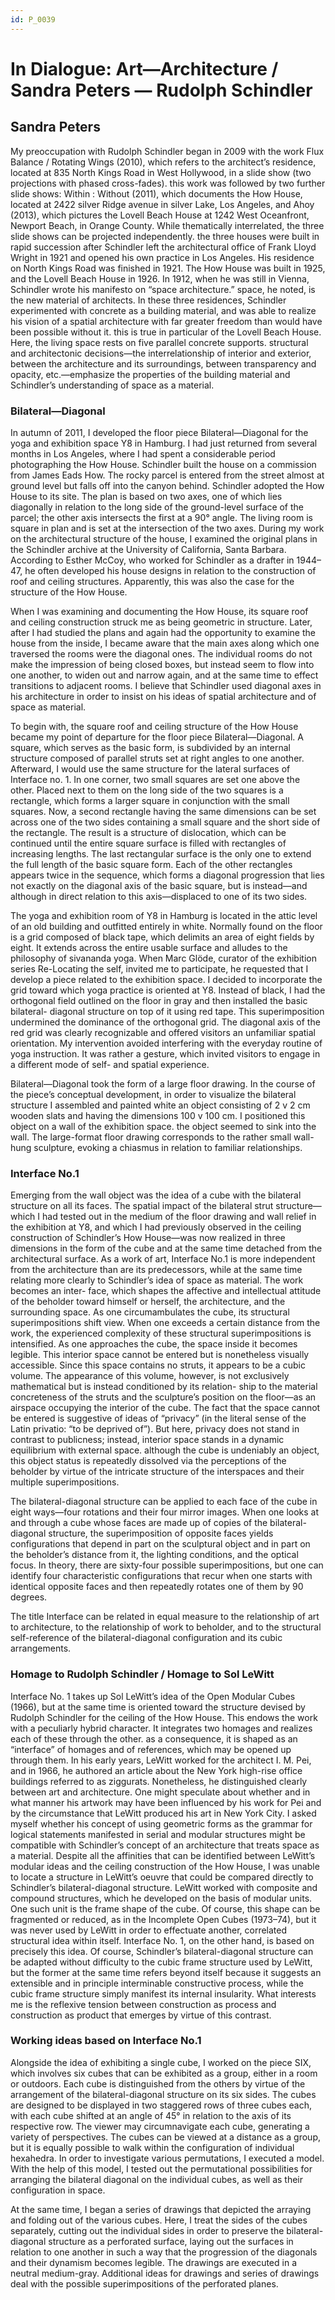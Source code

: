 ```yaml
---
id: P_0039
---
```

# In Dialogue: Art—Architecture / Sandra Peters — Rudolph Schindler 
## Sandra Peters

My preoccupation with Rudolph Schindler began in 2009 with the work Flux Balance / Rotating Wings (2010), which refers to the architect’s residence, located at 835 North Kings Road in West Hollywood, in a slide show (two projections with phased cross-fades). this work was followed by two further slide shows: Within : Without (2011), which documents the How House, located at 2422 silver Ridge avenue in silver Lake, Los Angeles, and Ahoy (2013), which pictures the Lovell Beach House at 1242 West Oceanfront, Newport Beach, in Orange County. While thematically interrelated, the three slide shows can be projected independently. the three houses were built in rapid succession after Schindler left the architectural office of Frank Lloyd Wright in 1921 and opened his own practice in Los Angeles. His residence on North Kings Road was finished in 1921. The How House was built in 1925, and the Lovell Beach House in 1926. In 1912, when he was still in Vienna, Schindler wrote his manifesto on “space architecture.” space, he noted, is the new material of architects. 
In these three residences, Schindler experimented with concrete as a building material, and was able to realize his vision of a spatial architecture with far greater freedom than would have been possible without it. this is true in particular of the Lovell Beach House. Here, the living space rests on five parallel concrete supports. structural and architectonic decisions—the interrelationship of interior and exterior, between the architecture and its surroundings, between transparency and opacity, etc.—emphasize the properties of the building material and Schindler’s understanding of space as a material.

### Bilateral—Diagonal 

In autumn of 2011, I developed the floor piece Bilateral—Diagonal for the yoga and exhibition space Y8 in Hamburg. I had just returned from several months in Los Angeles, where I had spent a considerable period photographing the How House. Schindler built the house on a commission from James Eads How. The rocky parcel is entered from the street almost at ground level but falls off into the canyon behind. Schindler adopted the How House to its site. The plan is based on two axes, one of which lies diagonally in relation to the long side of the ground-level surface of the parcel; the other axis intersects the first at a 90° angle. The living room is square in plan and is set at the intersection of the two axes. During my work on the architectural structure of the house, I examined the original plans in the Schindler archive at the University of California, Santa Barbara. According to Esther McCoy, who worked for Schindler as a drafter in 1944–47, he often developed his house designs in relation to the construction of roof and ceiling structures. Apparently, this was also the case for the structure of the How House. 

When I was examining and documenting the How House, its square roof and ceiling construction struck me as being geometric in structure. Later, after I had studied the plans and again had the opportunity to examine the house from the inside, I became aware that the main axes along which one traversed the rooms were the diagonal ones. The individual rooms do not make the impression of being closed boxes, but instead seem to flow into one another, to widen out and narrow again, and at the same time to effect transitions to adjacent rooms. I believe that Schindler used diagonal axes in his architecture in order to insist on his ideas of spatial architecture and of space as material.

To begin with, the square roof and ceiling structure of the How House became my point of departure for the floor piece Bilateral—Diagonal. A square, which serves as the basic form, is subdivided by an internal structure composed of parallel struts set at right angles to one another. Afterward, I would use the same structure for the lateral surfaces of Interface no. 1. In one corner, two small squares are set one above the other. Placed next to them on the long side of the two squares is a rectangle, which forms a larger square in conjunction with the small squares. Now, a second rectangle having the same dimensions can be set across one of the two sides containing a small square and the short side of the rectangle. The result is a structure of dislocation, which can be continued until the entire square surface is filled with rectangles of increasing lengths. The last rectangular surface is the only one to extend the full length of the basic square form. Each of the other rectangles appears twice in the sequence, which forms a diagonal progression that lies not exactly on the diagonal axis of the basic square, but is instead—and although in direct relation to this axis—displaced to one of its two sides. 

The yoga and exhibition room of Y8 in Hamburg is located in the attic level of an old building and outfitted entirely in white. Normally found on the floor is a grid composed of black tape, which delimits an area of eight fields by eight. It extends across the entire usable surface and alludes to the philosophy of sivananda yoga. When Marc Glöde, curator of the exhibition series Re-Locating the self, invited me to participate, he requested that I develop a piece related to the exhibition space. I decided to incorporate the grid toward which yoga practice is oriented at Y8. Instead of black, I had the orthogonal field outlined on the floor in gray and then installed the basic bilateral- diagonal structure on top of it using red tape. This superimposition undermined the dominance of the orthogonal grid. The diagonal axis of the red grid was clearly recognizable and offered visitors an unfamiliar spatial orientation. My intervention avoided interfering with the everyday routine of yoga instruction. It was rather a gesture, which invited visitors to engage in a different mode of self- and spatial experience. 

Bilateral—Diagonal took the form of a large floor drawing. In the course of the piece’s conceptual development, in order to visualize the bilateral structure I assembled and painted white an object consisting of 2 v 2 cm wooden slats and having the dimensions 100 v 100 cm. I positioned this object on a wall of the exhibition space. the object seemed to sink into the wall. The large-format floor drawing corresponds to the rather small wall-hung sculpture, evoking a chiasmus in relation to familiar relationships.

### Interface No.1 

Emerging from the wall object was the idea of a cube with the bilateral structure on all its faces. The spatial impact of the bilateral strut structure—which I had tested out in the medium of the floor drawing and wall relief in the exhibition at Y8, and which I had previously observed in the ceiling construction of Schindler’s How House—was now realized in three dimensions in the form of the cube and at the same time detached from the architectural surface. As a work of art, Interface No.1 is more independent from the architecture than are its predecessors, while at the same time relating more clearly to Schindler’s idea of space as material. The work becomes an inter- face, which shapes the affective and intellectual attitude of the beholder toward himself or herself, the architecture, and the surrounding space. As one circumambulates the cube, its structural superimpositions shift view. When one exceeds a certain distance from the work, the experienced complexity of these structural superimpositions is intensified. As one approaches the cube, the space inside it becomes legible. This interior space cannot be entered but is nonetheless visually accessible. Since this space contains no struts, it appears to be a cubic volume. The appearance of this volume, however, is not exclusively mathematical but is instead conditioned by its relation- ship to the material concreteness of the struts and the sculpture’s position on the floor—as an airspace occupying the interior of the cube. The fact that the space cannot be entered is suggestive of ideas of “privacy” (in the literal sense of the Latin privatio: “to be deprived of”). But here, privacy does not stand in contrast to publicness; instead, interior space stands in a dynamic equilibrium with external space. although the cube is undeniably an object, this object status is repeatedly dissolved via the perceptions of the beholder by virtue of the intricate structure of the interspaces and their multiple superimpositions.

The bilateral-diagonal structure can be applied to each face of the cube in eight ways—four rotations and their four mirror images. When one looks at and through a cube whose faces are made up of copies of the bilateral-diagonal structure, the superimposition of opposite faces yields configurations that depend in part on the sculptural object and in part on the beholder’s distance from it, the lighting conditions, and the optical focus. In theory, there are sixty-four possible superimpositions, but one can identify four characteristic configurations that recur when one starts with identical opposite faces and then repeatedly rotates one of them by 90 degrees.

The title Interface can be related in equal measure to the relationship of art to architecture, to the relationship of work to beholder, and to the structural self-reference of the bilateral-diagonal configuration and its cubic arrangements. 
 
### Homage to Rudolph Schindler / Homage to Sol LeWitt 

Interface No. 1 takes up Sol LeWitt’s idea of the Open Modular Cubes (1966), but at the same time is oriented toward the structure devised by Rudolph Schindler for the ceiling of the How House. This endows the work with a peculiarly hybrid character. It integrates two homages and realizes each of these through the other. as a consequence, it is shaped as an “interface” of homages and of references, which may be opened up through them. In his early years, LeWitt worked for the architect I. M. Pei, and in 1966, he authored an article about the New York high-rise office buildings referred to as ziggurats. Nonetheless, he distinguished clearly between art and architecture. One might speculate about whether and in what manner his artwork may have been influenced by his work for Pei and by the circumstance that LeWitt produced his art in New York City. I asked myself whether his concept of using geometric forms as the grammar for logical statements manifested in serial and modular structures might be compatible with Schindler’s concept of an architecture that treats space as a material. Despite all the affinities that can be identified between LeWitt’s modular ideas and the ceiling construction of the How House, I was unable to locate a structure in LeWitt’s oeuvre that could be compared directly to Schindler’s bilateral-diagonal structure. LeWitt worked with composite and compound structures, which he developed on the basis of modular units. One such unit is the frame shape of the cube. Of course, this shape can be fragmented or reduced, as in the Incomplete Open Cubes (1973–74), but it was never used by LeWitt in order to effectuate another, correlated structural idea within itself. Interface No. 1, on the other hand, is based on precisely this idea. Of course, Schindler’s bilateral-diagonal structure can be adapted without difficulty to the cubic frame structure used by LeWitt, but the former at the same time refers beyond itself because it suggests an extensible and in principle interminable constructive process, while the cubic frame structure simply manifest its internal insularity. What interests me is the reflexive tension between construction as process and construction as product that emerges by virtue of this contrast.

### Working ideas based on Interface No.1 

Alongside the idea of exhibiting a single cube, I worked on the piece SIX, which involves six cubes that can be exhibited as a group, either in a room or outdoors. Each cube is distinguished from the others by virtue of the arrangement of the bilateral-diagonal structure on its six sides. The cubes are designed to be displayed in two staggered rows of three cubes each, with each cube shifted at an angle of 45° in relation to the axis of its respective row. The viewer may circumnavigate each cube, generating a variety of perspectives. The cubes can be viewed at a distance as a group, but it is equally possible to walk within the configuration of individual hexahedra. In order to investigate various permutations, I executed a model. With the help of this model, I tested out the permutational possibilities for arranging the bilateral diagonal on the individual cubes, as well as their configuration in space.
 
At the same time, I began a series of drawings that depicted the arraying and folding out of the various cubes. Here, I treat the sides of the cubes separately, cutting out the individual sides in order to preserve the bilateral-diagonal structure as a perforated surface, laying out the surfaces in relation to one another in such a way that the progression of the diagonals and their dynamism becomes legible. The drawings are executed in a neutral medium-gray. Additional ideas for drawings and series of drawings deal with the possible superimpositions of the perforated planes. 





